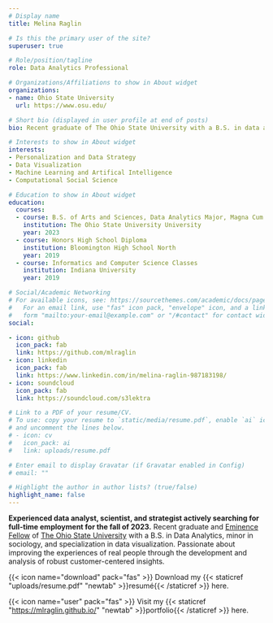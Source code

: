 ```yaml
---
# Display name
title: Melina Raglin

# Is this the primary user of the site?
superuser: true

# Role/position/tagline
role: Data Analytics Professional

# Organizations/Affiliations to show in About widget
organizations:
- name: Ohio State University
  url: https://www.osu.edu/

# Short bio (displayed in user profile at end of posts)
bio: Recent graduate of The Ohio State University with a B.S. in data analytics. Seeking employment for the fall of 2023.

# Interests to show in About widget
interests:
- Personalization and Data Strategy
- Data Visualization
- Machine Learning and Artifical Intelligence
- Computational Social Science

# Education to show in About widget
education:
  courses:
  - course: B.S. of Arts and Sciences, Data Analytics Major, Magna Cum Laude with Honors Distinction
    institution: The Ohio State University University
    year: 2023
  - course: Honors High School Diploma
    institution: Bloomington High School North
    year: 2019
  - course: Informatics and Computer Science Classes
    institution: Indiana University
    year: 2019

# Social/Academic Networking
# For available icons, see: https://sourcethemes.com/academic/docs/page-builder/#icons
#   For an email link, use "fas" icon pack, "envelope" icon, and a link in the
#   form "mailto:your-email@example.com" or "/#contact" for contact widget.
social:

- icon: github
  icon_pack: fab
  link: https://github.com/mlraglin
- icon: linkedin
  icon_pack: fab
  link: https://www.linkedin.com/in/melina-raglin-987183198/
- icon: soundcloud
  icon_pack: fab
  link: https://soundcloud.com/s3lektra

# Link to a PDF of your resume/CV.
# To use: copy your resume to `static/media/resume.pdf`, enable `ai` icons in `params.toml`,
# and uncomment the lines below.
# - icon: cv
#   icon_pack: ai
#   link: uploads/resume.pdf

# Enter email to display Gravatar (if Gravatar enabled in Config)
# email: ""

# Highlight the author in author lists? (true/false)
highlight_name: false
---
```


<b>Experienced data analyst, scientist, and strategist actively searching for full-time employment for the fall of 2023.</b> Recent graduate and [Eminence Fellow](https://honors-scholars.osu.edu/eminence) of [The Ohio State University](https://www.osu.edu/) with a B.S. in Data Analytics, minor in sociology, and specialization in data visualization. Passionate about improving the experiences of real people through the development and analysis of robust customer-centered insights.

{{< icon name="download" pack="fas" >}} Download my {{< staticref "uploads/resume.pdf" "newtab" >}}resumé{{< /staticref >}} here.

{{< icon name="user" pack="fas" >}} Visit my {{< staticref "https://mlraglin.github.io/" "newtab" >}}portfolio{{< /staticref >}} here.
